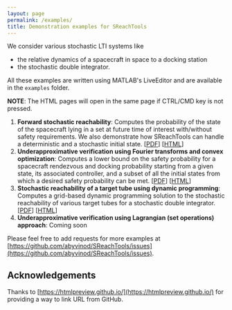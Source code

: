 ```yaml
---
layout: page
permalink: /examples/
title: Demonstration examples for SReachTools
---
```


We consider various stochastic LTI systems like

* the relative dynamics of a spacecraft in space to a docking station
* the stochastic double integrator.

All these examples are written using MATLAB's LiveEditor and are available in the `examples` folder. 

**NOTE**: The HTML pages will open in the same page if CTRL/CMD key is not pressed.

1. **Forward stochastic reachability**: Computes the probability of the state of the spacecraft lying in a set at future time of interest with/without safety requirements. We also demonstrate how SReachTools can handle a deterministic and a stochastic initial state. [[PDF](https://github.com/abyvinod/SReachTools/raw/master/examples/forwardStochasticReachCWH.pdf)] [[HTML](https://htmlpreview.github.io/?https://github.com/abyvinod/SReachTools/blob/master/examples/forwardStochasticReachCWH.html)]
1. **Underapproximative verification using Fourier transforms and convex optimization**: Computes a lower bound on the safety probability for a spacecraft rendezvous and docking probability starting from a given state, its associated controller, and a subset of all the initial states from which a desired safety probability can be met. 
[[PDF](https://github.com/abyvinod/SReachTools/raw/master/examples/FtCVXUnderapproxVerifyCWH.pdf)] [[HTML](https://htmlpreview.github.io/?https://github.com/abyvinod/SReachTools/blob/master/examples/FtCVXUnderapproxVerifyCWH.html)]
1. **Stochastic reachability of a target tube using dynamic programming**: Computes a grid-based dynamic programming solution to the stochastic reachability of various target tubes for a stochastic double integrator. [[PDF](https://github.com/abyvinod/SReachTools/raw/master/examples/doubleIntegratorDynamicProgramming.pdf)] [[HTML](https://htmlpreview.github.io/?https://github.com/abyvinod/SReachTools/blob/master/examples/doubleIntegratorDynamicProgramming.html)]
1. **Underapproximative verification using Lagrangian (set operations) approach**: Coming soon

Please feel free to add requests for more examples at [https://github.com/abyvinod/SReachTools/issues](https://github.com/abyvinod/SReachTools/issues).

## Acknowledgements

Thanks to [https://htmlpreview.github.io/](https://htmlpreview.github.io/) for providing a way to link URL from GitHub.
